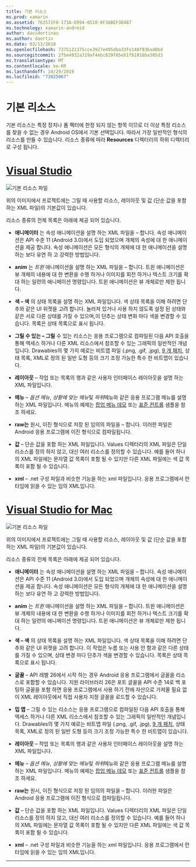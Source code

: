 ```yaml
---
title: 기본 리소스
ms.prod: xamarin
ms.assetid: 762572F0-173A-D994-0510-8F36BEF3D487
ms.technology: xamarin-android
author: davidortinau
ms.author: daortin
ms.date: 03/13/2018
ms.openlocfilehash: 7375121375cce3927e495dba33fe140f936ad0bd
ms.sourcegitcommit: 2fbe4932a319af4ebc829f65eb1fb1816ba305d3
ms.translationtype: MT
ms.contentlocale: ko-KR
ms.lasthandoff: 10/29/2019
ms.locfileid: "73025067"
---
```

# <a name="default-resources"></a>기본 리소스

기본 리소스는 특정 장치나 폼 팩터에 한정 되지 않는 항목 이므로 더 이상 특정 리소스를 찾을 수 없는 경우 Android OS에서 기본 선택입니다. 따라서 가장 일반적인 형식의 리소스를 만들 수 있습니다. 리소스 종류에 따라 **Resources** 디렉터리의 하위 디렉터리로 구성 됩니다.

# <a name="visual-studiotabwindows"></a>[Visual Studio](#tab/windows)

![기본 리소스 파일](default-resources-images/01-resource-files-vs.png)

위의 이미지에서 프로젝트에는 그릴 때 사용할 리소스, 레이아웃 및 값 (단순 값을 포함 하는 XML 파일)의 기본값이 있습니다.

리소스 종류의 전체 목록은 아래에 제공 되어 있습니다.

- **애니메이터** 는 속성 애니메이션을 설명 하는 XML 파일을 &ndash; 합니다.
   속성 애니메이션은 API 수준 11 (Android 3.0)에서 도입 되었으며 개체의 속성에 대 한 애니메이션을 제공 합니다. 속성 애니메이션은 모든 형식의 개체에 대 한 애니메이션을 설명 하는 보다 유연 하 고 강력한 방법입니다.

- **anim** 는 *트윈* 애니메이션을 설명 하는 XML 파일을 &ndash; 합니다. 트윈 애니메이션은 뷰 개체의 내용에 대 한 변환을 수행 하거나 이미지를 회전 하거나 텍스트 크기를 확대 하는 일련의 애니메이션 명령입니다. 트윈 애니메이션은 뷰 개체로만 제한 됩니다.

- **색 &ndash; 색** 의 상태 목록을 설명 하는 XML 파일입니다. 색 상태 목록을 이해 하려면 단추와 같은 UI 위젯을 고려 합니다.
   눌러져 있거나 사용 하지 않도록 설정 된 상태와 같은 서로 다른 상태를 가질 수 있으며,이 단추는 상태 변화 마다 색을 변경할 수 있습니다. 목록은 상태 목록으로 표시 됩니다.

- **그릴 수 있는 &ndash; 그릴** 수 있는 리소스는 응용 프로그램으로 컴파일된 다음 API 호출을 통해 액세스 하거나 다른 XML 리소스에서 참조할 수 있는 그래픽의 일반적인 개념입니다.
   Drawables의 몇 가지 예로는 비트맵 파일 (.png, .gif, .jpg), [9 개 패치](https://developer.android.com/guide/topics/graphics/2d-graphics.html#nine-patch), 상태 목록, XML로 정의 된 일반 도형 등의 크기 조정 가능한 특수 한 비트맵이 있습니다.

- **레이아웃** &ndash; 작업 또는 목록의 행과 같은 사용자 인터페이스 레이아웃을 설명 하는 XML 파일입니다.

- **메뉴** &ndash; *옵션 메뉴*, *상황에 맞는 메뉴*및 *하위*메뉴와 같은 응용 프로그램 메뉴를 설명 하는 XML 파일입니다. 메뉴의 예제는 [팝업 메뉴 데모](https://docs.microsoft.com/samples/xamarin/monodroid-samples/popupmenudemo) 또는 [표준 컨트롤](https://docs.microsoft.com/samples/xamarin/mobile-samples/standardcontrols/) 샘플을 참조 하세요.

- **raw는** 원시, 이진 형식으로 저장 된 임의의 파일을 &ndash; 합니다. 이러한 파일은 Android 응용 프로그램에 이진 형식으로 컴파일됩니다.

- **값** &ndash; 단순 값을 포함 하는 XML 파일입니다. Values 디렉터리의 XML 파일은 단일 리소스를 정의 하지 않고, 대신 여러 리소스를 정의할 수 있습니다. 예를 들어 하나의 XML 파일에는 문자열 값 목록이 포함 될 수 있지만 다른 XML 파일에는 색 값 목록이 포함 될 수 있습니다.

- **xml** &ndash; .net 구성 파일과 비슷한 기능을 하는 xml 파일입니다. 응용 프로그램에서 런타임에 읽을 수 있는 임의 XML입니다.

# <a name="visual-studio-for-mactabmacos"></a>[Visual Studio for Mac](#tab/macos)

![기본 리소스 파일](default-resources-images/01-resource-files-xs.png)

위의 이미지에서 프로젝트에는 그릴 때 사용할 리소스, 레이아웃 및 값 (단순 값을 포함 하는 XML 파일)의 기본값이 있습니다.

리소스 종류의 전체 목록은 아래에 제공 되어 있습니다.

- **애니메이터** 는 속성 애니메이션을 설명 하는 XML 파일을 &ndash; 합니다.
   속성 애니메이션은 API 수준 11 (Android 3.0)에서 도입 되었으며 개체의 속성에 대 한 애니메이션을 제공 합니다. 속성 애니메이션은 모든 형식의 개체에 대 한 애니메이션을 설명 하는 보다 유연 하 고 강력한 방법입니다.

- **anim** 는 *트윈* 애니메이션을 설명 하는 XML 파일을 &ndash; 합니다. 트윈 애니메이션은 뷰 개체의 내용에 대 한 변환을 수행 하거나 이미지를 회전 하거나 텍스트 크기를 확대 하는 일련의 애니메이션 명령입니다. 트윈 애니메이션은 뷰 개체로만 제한 됩니다.

- **색 &ndash; 색** 의 상태 목록을 설명 하는 XML 파일입니다. 색 상태 목록을 이해 하려면 단추와 같은 UI 위젯을 고려 합니다.
   이 작업은 누름 또는 사용 안 함과 같은 다른 상태를 가질 수 있으며, 상태 변경 마다 단추가 색을 변경할 수 있습니다. 목록은 상태 목록으로 표시 됩니다.

- **글꼴** &ndash; API 레벨 26에서 시작 하는 경우 Android 응용 프로그램에서 글꼴을 리소스로 포함할 수 있습니다. 지원 라이브러리 26은 포트 글꼴을 API 수준 14로 백 포팅하 글꼴을 포함 하면 응용 프로그램에서 사용 하기 전에 자산으로 가져올 필요 없이 XML 레이아웃에서 직접 사용자 지정 글꼴을 로드할 수 있습니다.

- **밉 맵** &ndash; 그릴 수 있는 리소스는 응용 프로그램으로 컴파일된 다음 API 호출을 통해 액세스 하거나 다른 XML 리소스에서 참조할 수 있는 그래픽의 일반적인 개념입니다.
   Drawables의 몇 가지 예로는 비트맵 파일 (.png, .gif, .jpg), [9 개 패치](https://developer.android.com/guide/topics/graphics/2d-graphics.html#nine-patch), 상태 목록, XML로 정의 된 일반 도형 등의 크기 조정 가능한 특수 한 비트맵이 있습니다.

- **레이아웃** &ndash; 작업 또는 목록의 행과 같은 사용자 인터페이스 레이아웃을 설명 하는 XML 파일입니다.

- **메뉴** &ndash; *옵션 메뉴*, *상황에 맞는 메뉴*및 *하위*메뉴와 같은 응용 프로그램 메뉴를 설명 하는 XML 파일입니다. 메뉴의 예제는 [팝업 메뉴 데모](https://docs.microsoft.com/samples/xamarin/monodroid-samples/popupmenudemo) 또는 [표준 컨트롤](https://docs.microsoft.com/samples/xamarin/mobile-samples/standardcontrols/) 샘플을 참조 하세요.

- **raw는** 원시, 이진 형식으로 저장 된 임의의 파일을 &ndash; 합니다. 이러한 파일은 Android 응용 프로그램에 이진 형식으로 컴파일됩니다.

- **값** &ndash; 단순 값을 포함 하는 XML 파일입니다. Values 디렉터리의 XML 파일은 단일 리소스를 정의 하지 않고, 대신 여러 리소스를 정의할 수 있습니다. 예를 들어 하나의 XML 파일에는 문자열 값 목록이 포함 될 수 있지만 다른 XML 파일에는 색 값 목록이 포함 될 수 있습니다.

- **xml** &ndash; .net 구성 파일과 비슷한 기능을 하는 xml 파일입니다. 응용 프로그램에서 런타임에 읽을 수 있는 임의 XML입니다.

-----

